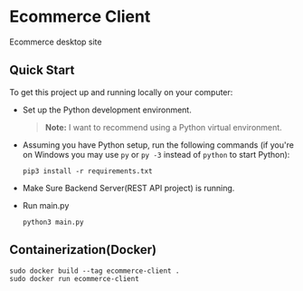 # Ecommerce Client
Ecommerce desktop site

## Quick Start

To get this project up and running locally on your computer:


* Set up the Python development environment.
   > **Note:** I want to recommend using a Python virtual environment.
   
  
* Assuming you have Python setup, run the following commands (if you're on Windows you may use `py` or `py -3` instead of `python` to start Python):
   ```
   pip3 install -r requirements.txt
   ```

* Make Sure Backend Server(REST API project) is running.


* Run main.py
  ```
  python3 main.py
  ```

## Containerization(Docker)
```
sudo docker build --tag ecommerce-client .
sudo docker run ecommerce-client
```

